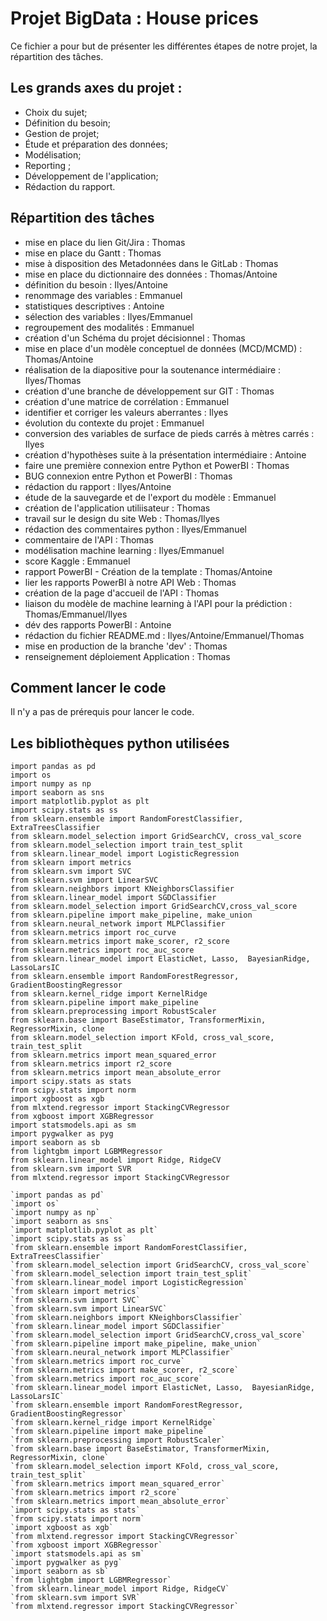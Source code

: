 # Projet BigData : House prices

Ce fichier a pour but de présenter les différentes étapes de notre projet, la répartition des tâches.

## Les grands axes du projet :
- Choix du sujet;
- Définition du besoin;
- Gestion de projet;
- Étude et préparation des données;
- Modélisation;
- Reporting ;
- Développement de l'application;
- Rédaction du rapport.

## Répartition des tâches

- mise en place du lien Git/Jira : Thomas
- mise en place du Gantt : Thomas
- mise à disposition des Metadonnées dans le GitLab : Thomas
- mise en place du dictionnaire des données : Thomas/Antoine
- définition du besoin : Ilyes/Antoine
- renommage des variables : Emmanuel
- statistiques descriptives : Antoine
- sélection des variables : Ilyes/Emmanuel 
- regroupement des modalités : Emmanuel
- création d'un Schéma du projet décisionnel : Thomas
- mise en place d'un modèle conceptuel de données (MCD/MCMD) : Thomas/Antoine
- réalisation de la diapositive pour la soutenance intermédiaire : Ilyes/Thomas
- création d'une branche de développement sur GIT : Thomas
- création d'une matrice de corrélation : Emmanuel 
- identifier et corriger les valeurs aberrantes : Ilyes
- évolution du contexte du projet : Emmanuel
- conversion des variables de surface de pieds carrés à mètres carrés : Ilyes
- création d'hypothèses suite à la présentation intermédiaire : Antoine
- faire une première connexion entre Python et PowerBI : Thomas
- BUG connexion entre Python et PowerBI : Thomas
- rédaction du rapport : Ilyes/Antoine
- étude de la sauvegarde et de l'export du modèle : Emmanuel
- création de l'application utiliisateur : Thomas
- travail sur le design du site Web : Thomas/Ilyes
- rédaction des commentaires python : Ilyes/Emmanuel
- commentaire de l'API : Thomas
- modélisation machine learning : Ilyes/Emmanuel
- score Kaggle : Emmanuel
- rapport PowerBI - Création de la template : Thomas/Antoine
- lier les rapports PowerBI à notre API Web : Thomas
- création de la page d'accueil de l'API : Thomas
- liaison du modèle de machine learning à l'API pour la prédiction : Thomas/Emmanuel/Ilyes
- dév des rapports PowerBI : Antoine
- rédaction du fichier README.md : Ilyes/Antoine/Emmanuel/Thomas
- mise en production de la branche 'dev' : Thomas
- renseignement déploiement Application : Thomas

## Comment lancer le code 

Il n'y a pas de prérequis pour lancer le code.

## Les bibliothèques python utilisées
`import pandas as pd`   
`import os`  
`import numpy as np`  
`import seaborn as sns`  
`import matplotlib.pyplot as plt`  
`import scipy.stats as ss`  
`from sklearn.ensemble import RandomForestClassifier, ExtraTreesClassifier`  
`from sklearn.model_selection import GridSearchCV, cross_val_score`  
`from sklearn.model_selection import train_test_split`  
`from sklearn.linear_model import LogisticRegression`  
`from sklearn import metrics`  
`from sklearn.svm import SVC`  
`from sklearn.svm import LinearSVC`  
`from sklearn.neighbors import KNeighborsClassifier`  
`from sklearn.linear_model import SGDClassifier`  
`from sklearn.model_selection import GridSearchCV,cross_val_score`  
`from sklearn.pipeline import make_pipeline, make_union`  
`from sklearn.neural_network import MLPClassifier`  
`from sklearn.metrics import roc_curve`  
`from sklearn.metrics import make_scorer, r2_score`  
`from sklearn.metrics import roc_auc_score`  
`from sklearn.linear_model import ElasticNet, Lasso,  BayesianRidge, LassoLarsIC`  
`from sklearn.ensemble import RandomForestRegressor,  GradientBoostingRegressor`  
`from sklearn.kernel_ridge import KernelRidge`  
`from sklearn.pipeline import make_pipeline`  
`from sklearn.preprocessing import RobustScaler`  
`from sklearn.base import BaseEstimator, TransformerMixin, RegressorMixin, clone`  
`from sklearn.model_selection import KFold, cross_val_score, train_test_split`  
`from sklearn.metrics import mean_squared_error`  
`from sklearn.metrics import r2_score`   
`from sklearn.metrics import mean_absolute_error`  
`import scipy.stats as stats`  
`from scipy.stats import norm`   
`import xgboost as xgb`   
`from mlxtend.regressor import StackingCVRegressor`  
`from xgboost import XGBRegressor`  
`import statsmodels.api as sm`  
`import pygwalker as pyg`  
`import seaborn as sb`  
`from lightgbm import LGBMRegressor`  
`from sklearn.linear_model import Ridge, RidgeCV`  
`from sklearn.svm import SVR`  
`from mlxtend.regressor import StackingCVRegressor`  

```
`import pandas as pd`   
`import os`  
`import numpy as np`  
`import seaborn as sns`  
`import matplotlib.pyplot as plt`  
`import scipy.stats as ss`  
`from sklearn.ensemble import RandomForestClassifier, ExtraTreesClassifier`  
`from sklearn.model_selection import GridSearchCV, cross_val_score`  
`from sklearn.model_selection import train_test_split`  
`from sklearn.linear_model import LogisticRegression`  
`from sklearn import metrics`  
`from sklearn.svm import SVC`  
`from sklearn.svm import LinearSVC`  
`from sklearn.neighbors import KNeighborsClassifier`  
`from sklearn.linear_model import SGDClassifier`  
`from sklearn.model_selection import GridSearchCV,cross_val_score`  
`from sklearn.pipeline import make_pipeline, make_union`  
`from sklearn.neural_network import MLPClassifier`  
`from sklearn.metrics import roc_curve`  
`from sklearn.metrics import make_scorer, r2_score`  
`from sklearn.metrics import roc_auc_score`  
`from sklearn.linear_model import ElasticNet, Lasso,  BayesianRidge, LassoLarsIC`  
`from sklearn.ensemble import RandomForestRegressor,  GradientBoostingRegressor`  
`from sklearn.kernel_ridge import KernelRidge`  
`from sklearn.pipeline import make_pipeline`  
`from sklearn.preprocessing import RobustScaler`  
`from sklearn.base import BaseEstimator, TransformerMixin, RegressorMixin, clone`  
`from sklearn.model_selection import KFold, cross_val_score, train_test_split`  
`from sklearn.metrics import mean_squared_error`  
`from sklearn.metrics import r2_score`   
`from sklearn.metrics import mean_absolute_error`  
`import scipy.stats as stats`  
`from scipy.stats import norm`   
`import xgboost as xgb`   
`from mlxtend.regressor import StackingCVRegressor`  
`from xgboost import XGBRegressor`  
`import statsmodels.api as sm`  
`import pygwalker as pyg`  
`import seaborn as sb`  
`from lightgbm import LGBMRegressor`  
`from sklearn.linear_model import Ridge, RidgeCV`  
`from sklearn.svm import SVR`  
`from mlxtend.regressor import StackingCVRegressor`  

```
